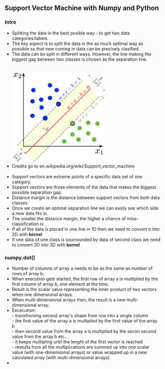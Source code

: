 <h2>Support Vector Machine with Numpy and Python</h2>

<h3>Intro</h3>
<ul>
  <li>Splitting the data in the best posible way - to get two data categories/labels.</li>
  <li>The key aspect is to split the data in the as much optimal way as possible so that new coming in data can be precisely clasified.</li>
  <li>The data can be split in different ways. However, the line making the biggest gap between two classes is chosen as the separation line.</li>
  <br>
  <br>
  <img src="images/svm.png">
  <br>
  <li>Credits go to en.wikipedia.org/wiki/Support_vector_machine</li>
  <br>
  <li>Support vectors are extreme points of a specific data set of one category.</li>
  <li>Support vectors are those elements of the data that makes the biggest possible separation gap.</li>
  <li>Distance margin is the distance between support vectors from both data classes.</li>
  <li>Once we create an optimal separation line we can easily see which side a new data fits in.</li>
  <li>The smaller the distance margin, the higher a chance of miss-classification is.</li>
  <li>If all of the data is placed in one line in 1D then we need to convert it into 2D with <b>kernel</b></li>
  <li>If one data of one class is sourrounded by data of second class we need to convert 2D into 3D with <b>kernel</b></li>
</ul>

<h3>numpy.dot()</h3>
<ul>
  <li>Number of columns of array a needs to be as the same as number of rows of array b.</li>
  <li>When execution gets started, the first row of array a is multiplied by the first column of array b, one element at the time.</li>
  <li>Result is the scalar value representing the inner product of two vectors when one dimensional arrays.</li>
  <li>When multi-dimensional arrays then, the result is a new multi-dimensional array.</li>
  <li>Excecution:
    <br>
    - transfroming second array's shape from row into a single column <br>
    - the first value of the array a is multiplied by the first value of the array b <br>
    - then second value from the array a is multiplied by the secon second value from the array b etc... <br>
    - it keeps multipling until the lenght of the first vector is reached <br>
    - restults from all the multiplications are summed up into one scalar value (with one-dimensional arrays) or value wrapped up in a new calculated array (with multi-dimensional arrays). <br>
  <li>  
  
</ul>
